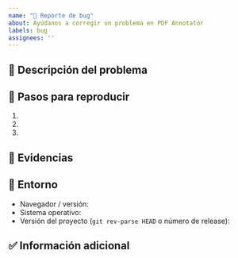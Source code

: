 ```yaml
---
name: "🐞 Reporte de bug"
about: Ayúdanos a corregir un problema en PDF Annotator
labels: bug
assignees: ''
---
```


## 🧾 Descripción del problema
<!-- Describe qué está pasando y qué esperabas que ocurriera. -->

## 🔁 Pasos para reproducir
1. 
2. 
3. 

## 📸 Evidencias
<!-- Adjunta capturas, GIFs o logs de consola si los tienes. -->

## 🧪 Entorno
- Navegador / versión:
- Sistema operativo:
- Versión del proyecto (`git rev-parse HEAD` o número de release):

## ✅ Información adicional
<!-- Agrega contexto extra, notas o posibles soluciones. -->
